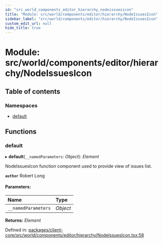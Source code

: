 ```yaml
---
id: "src_world_components_editor_hierarchy_nodeissuesicon"
title: "Module: src/world/components/editor/hierarchy/NodeIssuesIcon"
sidebar_label: "src/world/components/editor/hierarchy/NodeIssuesIcon"
custom_edit_url: null
hide_title: true
---
```


# Module: src/world/components/editor/hierarchy/NodeIssuesIcon

## Table of contents

### Namespaces

- [default](src_world_components_editor_hierarchy_nodeissuesicon.default.md)

## Functions

### default

▸ **default**(`__namedParameters`: *Object*): *Element*

NodeIssuesIcon function component used to provide view of issues list.

**`author`** Robert Long

#### Parameters:

Name | Type |
:------ | :------ |
`__namedParameters` | *Object* |

**Returns:** *Element*

Defined in: [packages/client-core/src/world/components/editor/hierarchy/NodeIssuesIcon.tsx:58](https://github.com/xr3ngine/xr3ngine/blob/a16a45d7e/packages/client-core/src/world/components/editor/hierarchy/NodeIssuesIcon.tsx#L58)
